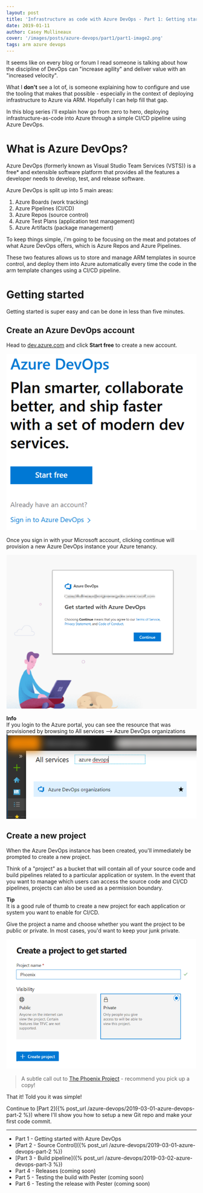 ```yaml
---
layout: post
title: 'Infrastructure as code with Azure DevOps - Part 1: Getting started'
date: 2019-01-11
author: Casey Mullineaux
cover: '/images/posts/azure-devops/part1/part1-image2.png'
tags: arm azure devops
---
```

It seems like on every blog or forum I read someone is talking about how the discipline of DevOps can "increase agility" and deliver value with an "increased velocity". 

What I **don't** see a lot of, is someone explaining how to configure and use the tooling that makes that possible - especially in the context of deploying infrastructure to Azure via ARM. Hopefully I can help fill that gap.

In this blog series i'll explain how go from zero to hero, deploying infrastructure-as-code into Azure through a simple CI/CD pipeline using Azure DevOps. 

# What is Azure DevOps?

Azure DevOps (formerly known as Visual Studio Team Services (VSTS)) is a free* and extensible software platform that provides all the features a developer needs to develop, test, and release software.

Azure DevOps is split up into 5 main areas:
1. Azure Boards (work tracking)
2. Azure Pipelines (CI/CD)
3. Azure Repos (source control)
4. Azure Test Plans (application test management)
5. Azure Artifacts (package management)

To keep things simple, i'm going to be focusing on the meat and potatoes of what Azure DevOps offers, which is Azure Repos and Azure Pipelines. 

These two features allows us to store and manage ARM templates in source control, and deploy them into Azure automatically every time the code in the arm template changes using a CI/CD pipeline.

# Getting started

Getting started is super easy and can be done in less than five minutes.

## Create an Azure DevOps account

Head to [dev.azure.com](https://dev.azure.com) and click **Start free** to create a new account.

![image1](/images/posts/azure-devops/part1/part1-image1.png)

Once you sign in with your Microsoft account, clicking continue will provision a new Azure DevOps instance your Azure tenancy. 

![image2](/images/posts/azure-devops/part1/part1-image2.png)

<p class="alert alert-info">
    <i class="fa fa-info-circle"></i> <strong>Info</strong><br>
        If you login to the Azure portal, you can see the resource that was provisioned by browsing to All services --> Azure DevOps organizations <br>
    <img src="/images/posts/azure-devops/part1/part1-image3.png">
</p>

## Create a new project

When the Azure DevOps instance has been created, you'll immediately be prompted to create a new project. 

Think of a "project" as a bucket that will contain all of your source code and build pipelines related to a particular application or system. In the event that you want to manage which users can access the source code and CI/CD pipelines, projects can also be used as a permission boundary.

<p class="alert alert-success">
    <i class="fa fa-check-circle"></i> <strong>Tip</strong><br>
     It is a good rule of thumb to create a new project for each application or system you want to enable for CI/CD.
</p>

Give the project a name and choose whether you want the project to be public or private. In most cases, you'd want to keep your junk private.

![image4](/images/posts/azure-devops/part1/part1-image4.png)
> A subtle call out to [The Phoenix Project](https://www.amazon.com/Phoenix-Project-DevOps-Helping-Business/dp/1942788290?SubscriptionId=AKIAILSHYYTFIVPWUY6Q&tag=duckduckgo-d-20&linkCode=xm2&camp=2025&creative=165953&creativeASIN=1942788290) - recommend you pick up a copy!

That it! Told you it was simple! 

Continue to [Part 2]({% post_url /azure-devops/2019-03-01-azure-devops-part-2 %}) where I'll show you how to setup a new Git repo and make your first code commit.

---

- Part 1 - Getting started with Azure DevOps
- [Part 2 - Source Control]({% post_url /azure-devops/2019-03-01-azure-devops-part-2 %})
- [Part 3 - Build pipeline]({% post_url /azure-devops/2019-03-02-azure-devops-part-3 %})
- Part 4 - Releases (coming soon)
- Part 5 - Testing the build with Pester (coming soon)
- Part 6 - Testing the release with Pester (coming soon)

